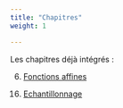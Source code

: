 ```yaml
---
title: "Chapitres"
weight: 1

---
```


Les chapitres déjà intégrés :

6. [Fonctions affines](affines)

[]()

16. [Echantillonnage](echantillonnage)
